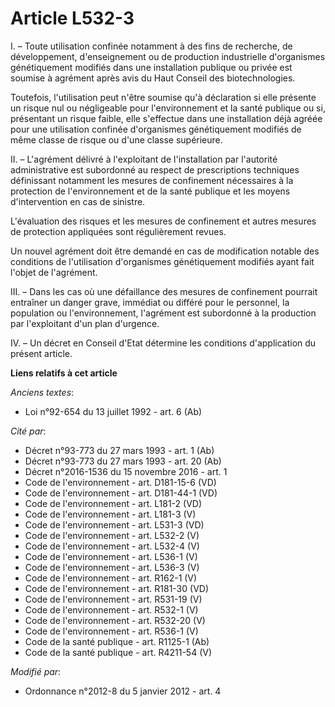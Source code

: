 # Article L532-3

I. – Toute utilisation confinée notamment à des fins de recherche, de développement, d'enseignement ou de production
industrielle d'organismes génétiquement modifiés dans une installation publique ou privée est soumise à agrément après avis
du Haut Conseil des biotechnologies.

Toutefois, l'utilisation peut n'être soumise qu'à déclaration si elle présente un risque nul ou négligeable pour
l'environnement et la santé publique ou si, présentant un risque faible, elle s'effectue dans une installation déjà agréée
pour une utilisation confinée d'organismes génétiquement modifiés de même classe de risque ou d'une classe supérieure.

II. – L'agrément délivré à l'exploitant de l'installation par l'autorité administrative est subordonné au respect de
prescriptions techniques définissant notamment les mesures de confinement nécessaires à la protection de l'environnement et
de la santé publique et les moyens d'intervention en cas de sinistre.

L'évaluation des risques et les mesures de confinement et autres mesures de protection appliquées sont régulièrement revues.

Un nouvel agrément doit être demandé en cas de modification notable des conditions de l'utilisation d'organismes
génétiquement modifiés ayant fait l'objet de l'agrément.

III. – Dans les cas où une défaillance des mesures de confinement pourrait entraîner un danger grave, immédiat ou différé
pour le personnel, la population ou l'environnement, l'agrément est subordonné à la production par l'exploitant d'un plan
d'urgence.

IV. – Un décret en Conseil d'Etat détermine les conditions d'application du présent article.

**Liens relatifs à cet article**

_Anciens textes_:

  - Loi n°92-654 du 13 juillet 1992 - art. 6 (Ab)

_Cité par_:

  - Décret n°93-773 du 27 mars 1993 - art. 1 (Ab)
  - Décret n°93-773 du 27 mars 1993 - art. 20 (Ab)
  - Décret n°2016-1536 du 15 novembre 2016 - art. 1
  - Code de l'environnement - art. D181-15-6 (VD)
  - Code de l'environnement - art. D181-44-1 (VD)
  - Code de l'environnement - art. L181-2 (VD)
  - Code de l'environnement - art. L181-3 (V)
  - Code de l'environnement - art. L531-3 (VD)
  - Code de l'environnement - art. L532-2 (V)
  - Code de l'environnement - art. L532-4 (V)
  - Code de l'environnement - art. L536-1 (V)
  - Code de l'environnement - art. L536-3 (V)
  - Code de l'environnement - art. R162-1 (V)
  - Code de l'environnement - art. R181-30 (VD)
  - Code de l'environnement - art. R531-19 (V)
  - Code de l'environnement - art. R532-1 (V)
  - Code de l'environnement - art. R532-20 (V)
  - Code de l'environnement - art. R536-1 (V)
  - Code de la santé publique - art. R1125-1 (Ab)
  - Code de la santé publique - art. R4211-54 (V)

_Modifié par_:

  - Ordonnance n°2012-8 du 5 janvier 2012 - art. 4
